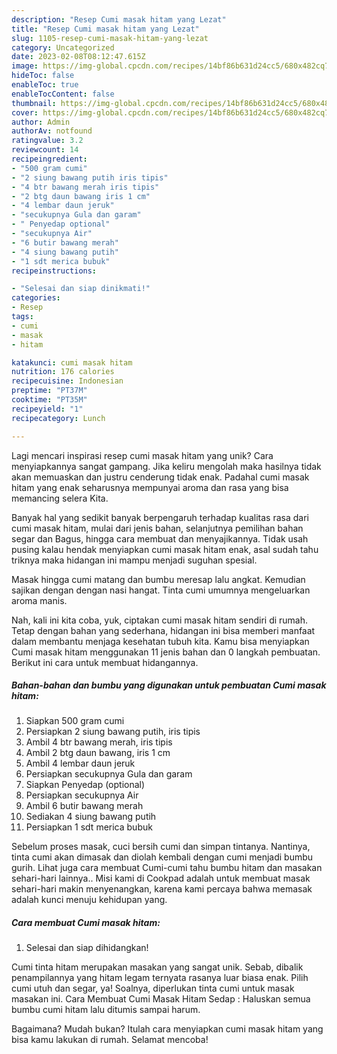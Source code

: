 ```yaml
---
description: "Resep Cumi masak hitam yang Lezat"
title: "Resep Cumi masak hitam yang Lezat"
slug: 1105-resep-cumi-masak-hitam-yang-lezat
category: Uncategorized
date: 2023-02-08T08:12:47.615Z
image: https://img-global.cpcdn.com/recipes/14bf86b631d24cc5/680x482cq70/cumi-masak-hitam-foto-resep-utama.jpg
hideToc: false
enableToc: true
enableTocContent: false
thumbnail: https://img-global.cpcdn.com/recipes/14bf86b631d24cc5/680x482cq70/cumi-masak-hitam-foto-resep-utama.jpg
cover: https://img-global.cpcdn.com/recipes/14bf86b631d24cc5/680x482cq70/cumi-masak-hitam-foto-resep-utama.jpg
author: Admin
authorAv: notfound
ratingvalue: 3.2
reviewcount: 14
recipeingredient:
- "500 gram cumi"
- "2 siung bawang putih iris tipis"
- "4 btr bawang merah iris tipis"
- "2 btg daun bawang iris 1 cm"
- "4 lembar daun jeruk"
- "secukupnya Gula dan garam"
- " Penyedap optional"
- "secukupnya Air"
- "6 butir bawang merah"
- "4 siung bawang putih"
- "1 sdt merica bubuk"
recipeinstructions:

- "Selesai dan siap dinikmati!"
categories:
- Resep
tags:
- cumi
- masak
- hitam

katakunci: cumi masak hitam 
nutrition: 176 calories
recipecuisine: Indonesian
preptime: "PT37M"
cooktime: "PT35M"
recipeyield: "1"
recipecategory: Lunch

---
```





Lagi mencari inspirasi resep cumi masak hitam yang unik? Cara menyiapkannya sangat gampang. Jika keliru mengolah maka hasilnya tidak akan memuaskan dan justru cenderung tidak enak. Padahal cumi masak hitam yang enak seharusnya mempunyai aroma dan rasa yang bisa memancing selera Kita.





Banyak hal yang sedikit banyak berpengaruh terhadap kualitas rasa dari cumi masak hitam, mulai dari jenis bahan, selanjutnya pemilihan bahan segar dan Bagus, hingga cara membuat dan menyajikannya. Tidak usah pusing kalau hendak menyiapkan cumi masak hitam enak,      asal sudah tahu triknya maka hidangan ini mampu menjadi suguhan spesial.














Masak hingga cumi matang dan bumbu meresap lalu angkat. Kemudian sajikan dengan dengan nasi hangat. Tinta cumi umumnya mengeluarkan aroma manis.






Nah, kali ini kita coba, yuk, ciptakan cumi masak hitam sendiri di rumah. Tetap dengan bahan yang sederhana, hidangan ini bisa memberi manfaat dalam membantu menjaga kesehatan tubuh kita. Kamu bisa menyiapkan Cumi masak hitam menggunakan 11 jenis bahan dan 0 langkah pembuatan. Berikut ini cara untuk membuat hidangannya.

<!--inarticleads1-->

##### Bahan-bahan dan bumbu yang digunakan untuk pembuatan Cumi masak hitam:

1. Siapkan 500 gram cumi
1. Persiapkan 2 siung bawang putih, iris tipis
1. Ambil 4 btr bawang merah, iris tipis
1. Ambil 2 btg daun bawang, iris 1 cm
1. Ambil 4 lembar daun jeruk
1. Persiapkan secukupnya Gula dan garam
1. Siapkan  Penyedap (optional)
1. Persiapkan secukupnya Air
1. Ambil 6 butir bawang merah
1. Sediakan 4 siung bawang putih
1. Persiapkan 1 sdt merica bubuk


Sebelum proses masak, cuci bersih cumi dan simpan tintanya. Nantinya, tinta cumi akan dimasak dan diolah kembali dengan cumi menjadi bumbu gurih. Lihat juga cara membuat Cumi-cumi tahu bumbu hitam dan masakan sehari-hari lainnya.. Misi kami di Cookpad adalah untuk membuat masak sehari-hari makin menyenangkan, karena kami percaya bahwa memasak adalah kunci menuju kehidupan yang. 

<!--inarticleads2-->

##### Cara membuat Cumi masak hitam:


1. Selesai dan siap dihidangkan!

Cumi tinta hitam merupakan masakan yang sangat unik. Sebab, dibalik penampilannya yang hitam legam ternyata rasanya luar biasa enak. Pilih cumi utuh dan segar, ya! Soalnya, diperlukan tinta cumi untuk masak masakan ini. Cara Membuat Cumi Masak Hitam Sedap : Haluskan semua bumbu cumi hitam lalu ditumis sampai harum. 

Bagaimana? Mudah bukan? Itulah cara menyiapkan cumi masak hitam yang bisa kamu lakukan di rumah. Selamat mencoba!
